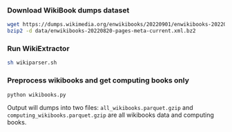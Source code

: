 ### Download WikiBook dumps dataset 

```bash
wget https://dumps.wikimedia.org/enwikibooks/20220901/enwikibooks-20220901-pages-meta-current.xml.bz2 -O data/enwikibooks-20220820-pages-meta-current.xml.bz2
bzip2 -d data/enwikibooks-20220820-pages-meta-current.xml.bz2
```

### Run WikiExtractor

```bash
sh wikiparser.sh
```

### Preprocess wikibooks and get computing books only
```bash
python wikibooks.py
```

Output will dumps into two files: `all_wikibooks.parquet.gzip` and `computing_wikibooks.parquet.gzip` are all wikibooks data and computing books.